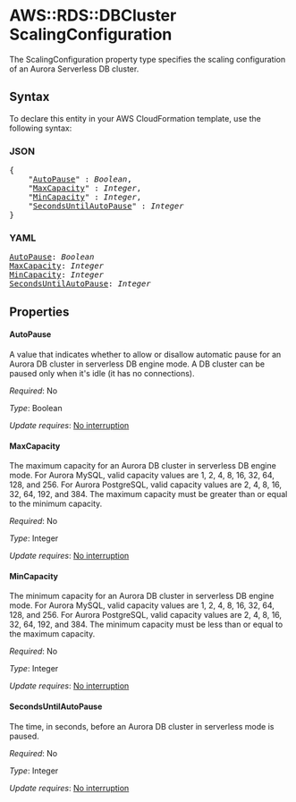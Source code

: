 # AWS::RDS::DBCluster ScalingConfiguration

The ScalingConfiguration property type specifies the scaling configuration of an Aurora Serverless DB cluster.

## Syntax

To declare this entity in your AWS CloudFormation template, use the following syntax:

### JSON

<pre>
{
    "<a href="#autopause" title="AutoPause">AutoPause</a>" : <i>Boolean</i>,
    "<a href="#maxcapacity" title="MaxCapacity">MaxCapacity</a>" : <i>Integer</i>,
    "<a href="#mincapacity" title="MinCapacity">MinCapacity</a>" : <i>Integer</i>,
    "<a href="#secondsuntilautopause" title="SecondsUntilAutoPause">SecondsUntilAutoPause</a>" : <i>Integer</i>
}
</pre>

### YAML

<pre>
<a href="#autopause" title="AutoPause">AutoPause</a>: <i>Boolean</i>
<a href="#maxcapacity" title="MaxCapacity">MaxCapacity</a>: <i>Integer</i>
<a href="#mincapacity" title="MinCapacity">MinCapacity</a>: <i>Integer</i>
<a href="#secondsuntilautopause" title="SecondsUntilAutoPause">SecondsUntilAutoPause</a>: <i>Integer</i>
</pre>

## Properties

#### AutoPause

A value that indicates whether to allow or disallow automatic pause for an Aurora DB cluster in serverless DB engine mode. A DB cluster can be paused only when it's idle (it has no connections).

_Required_: No

_Type_: Boolean

_Update requires_: [No interruption](https://docs.aws.amazon.com/AWSCloudFormation/latest/UserGuide/using-cfn-updating-stacks-update-behaviors.html#update-no-interrupt)

#### MaxCapacity

The maximum capacity for an Aurora DB cluster in serverless DB engine mode.
For Aurora MySQL, valid capacity values are 1, 2, 4, 8, 16, 32, 64, 128, and 256.
For Aurora PostgreSQL, valid capacity values are 2, 4, 8, 16, 32, 64, 192, and 384.
The maximum capacity must be greater than or equal to the minimum capacity.

_Required_: No

_Type_: Integer

_Update requires_: [No interruption](https://docs.aws.amazon.com/AWSCloudFormation/latest/UserGuide/using-cfn-updating-stacks-update-behaviors.html#update-no-interrupt)

#### MinCapacity

The minimum capacity for an Aurora DB cluster in serverless DB engine mode.
For Aurora MySQL, valid capacity values are 1, 2, 4, 8, 16, 32, 64, 128, and 256.
For Aurora PostgreSQL, valid capacity values are 2, 4, 8, 16, 32, 64, 192, and 384.
The minimum capacity must be less than or equal to the maximum capacity.

_Required_: No

_Type_: Integer

_Update requires_: [No interruption](https://docs.aws.amazon.com/AWSCloudFormation/latest/UserGuide/using-cfn-updating-stacks-update-behaviors.html#update-no-interrupt)

#### SecondsUntilAutoPause

The time, in seconds, before an Aurora DB cluster in serverless mode is paused.

_Required_: No

_Type_: Integer

_Update requires_: [No interruption](https://docs.aws.amazon.com/AWSCloudFormation/latest/UserGuide/using-cfn-updating-stacks-update-behaviors.html#update-no-interrupt)

